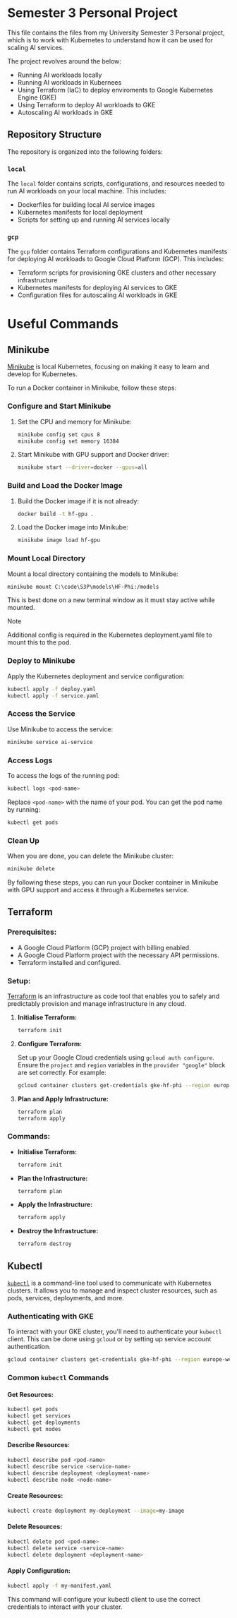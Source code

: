 # Semester 3 Personal Project

This file contains the files from my University Semester 3 Personal project, which is to work with Kubernetes to understand how it can be used for scaling AI services. 

The project revolves around the below:
- Running AI workloads locally
- Running AI workloads in Kubernees
- Using Terraform (IaC) to deploy enviroments to Google Kubernetes Engine (GKE)
- Using Terraform to deploy AI workloads to GKE
- Autoscaling AI workloads in GKE

## Repository Structure

The repository is organized into the following folders:

### `local`

The `local` folder contains scripts, configurations, and resources needed to run AI workloads on your local machine. This includes:
- Dockerfiles for building local AI service images
- Kubernetes manifests for local deployment
- Scripts for setting up and running AI services locally

### `gcp`

The `gcp` folder contains Terraform configurations and Kubernetes manifests for deploying AI workloads to Google Cloud Platform (GCP). This includes:
- Terraform scripts for provisioning GKE clusters and other necessary infrastructure
- Kubernetes manifests for deploying AI services to GKE
- Configuration files for autoscaling AI workloads in GKE

# Useful Commands

## Minikube

[Minikube](https://minikube.sigs.k8s.io/docs/) is local Kubernetes, focusing on making it easy to learn and develop for Kubernetes.

To run a Docker container in Minikube, follow these steps:

### Configure and Start Minikube

1. Set the CPU and memory for Minikube:
    ```sh
    minikube config set cpus 8
    minikube config set memory 16384
    ```

2. Start Minikube with GPU support and Docker driver:
    ```sh
    minikube start --driver=docker --gpus=all
    ```

### Build and Load the Docker Image

1. Build the Docker image if it is not already:
    ```sh
    docker build -t hf-gpu .
    ```

2. Load the Docker image into Minikube:
    ```sh
    minikube image load hf-gpu
    ```

### Mount Local Directory

Mount a local directory containing the models to Minikube:
```sh
minikube mount C:\code\S3P\models\HF-Phi:/models
```
This is best done on a new terminal window as it must stay active while mounted.

> [!NOTE]  
> Additional config is required in the Kubernetes deployment.yaml file to mount this to the pod.

### Deploy to Minikube

Apply the Kubernetes deployment and service configuration:
```sh
kubectl apply -f deploy.yaml
kubectl apply -f service.yaml
```

### Access the Service

Use Minikube to access the service:
```sh
minikube service ai-service
```

### Access Logs

To access the logs of the running pod:
```sh
kubectl logs <pod-name>
```
Replace `<pod-name>` with the name of your pod. You can get the pod name by running:
```sh
kubectl get pods
```

### Clean Up

When you are done, you can delete the Minikube cluster:
```sh
minikube delete
```

By following these steps, you can run your Docker container in Minikube with GPU support and access it through a Kubernetes service.

## Terraform

### **Prerequisites:**

* A Google Cloud Platform (GCP) project with billing enabled.
* A Google Cloud Platform project with the necessary API permissions.
* Terraform installed and configured.

### **Setup:**

 [Terraform](https://www.terraform.io/) is an infrastructure as code tool that enables you to safely and predictably provision and manage infrastructure in any cloud.

1. **Initialise Terraform:**

   ```bash
   terraform init
   ```

2. **Configure Terraform:**

   Set up your Google Cloud credentials using `gcloud auth configure`. Ensure the `project` and `region` variables in the `provider "google"` block are set correctly. For example:

    ```bash
    gcloud container clusters get-credentials gke-hf-phi --region europe-west3
    ```
    
3. **Plan and Apply Infrastructure:**

   ```bash
   terraform plan
   terraform apply
   ```

### **Commands:**

* **Initialise Terraform:**
  ```bash
  terraform init
  ```
* **Plan the Infrastructure:**
  ```bash
  terraform plan
  ```
* **Apply the Infrastructure:**
  ```bash
  terraform apply
  ```
* **Destroy the Infrastructure:**
  ```bash
  terraform destroy
  ```

## Kubectl

[`kubectl`](https://kubernetes.io/docs/reference/kubectl/) is a command-line tool used to communicate with Kubernetes clusters. It allows you to manage and inspect cluster resources, such as pods, services, deployments, and more.

### Authenticating with GKE

To interact with your GKE cluster, you'll need to authenticate your `kubectl` client. This can be done using `gcloud` or by setting up service account authentication.
```bash
gcloud container clusters get-credentials gke-hf-phi --region europe-west3
```

### Common `kubectl` Commands

#### Get Resources:
```bash
kubectl get pods
kubectl get services
kubectl get deployments
kubectl get nodes
```

#### Describe Resources:
```bash
kubectl describe pod <pod-name>
kubectl describe service <service-name>
kubectl describe deployment <deployment-name>
kubectl describe node <node-name>
```

#### Create Resources:
```bash
kubectl create deployment my-deployment --image=my-image
```

#### Delete Resources:
```bash
kubectl delete pod <pod-name>
kubectl delete service <service-name>
kubectl delete deployment <deployment-name>
```

#### Apply Configuration:
```bash
kubectl apply -f my-manifest.yaml
```

This command will configure your kubectl client to use the correct credentials to interact with your cluster.